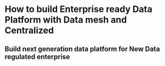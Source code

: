 # How to build Enterprise ready Data Platform with Data mesh and Centralized

## Build next generation data platform for New Data regulated enterprise

